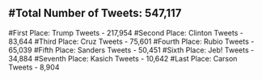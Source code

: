 #Total Number of Tweets: 547,117 
---
#First Place: Trump Tweets - 217,954
#Second Place: Clinton Tweets - 83,644
#Third Place: Cruz Tweets - 75,601
#Fourth Place: Rubio Tweets - 65,039
#Fifth Place: Sanders Tweets - 50,451
#Sixth Place: Jeb! Tweets - 34,884
#Seventh Place: Kasich Tweets - 10,642
#Last Place: Carson Tweets - 8,904
